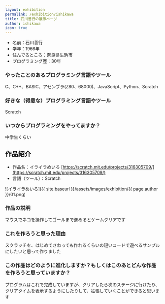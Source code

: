 ```yaml
---
layout: exhibition
permalink: /exhibition/ishikawa
title: 石川善行の展示ページ
author: ishikawa
icon: true
---
```

- 名前：石川善行
- 学年：1966年
- 住んでるところ：奈良県生駒市
- プログラミング歴：30年

### やったことのあるプログラミング言語やツール

C、C++、BASIC、アセンブラ(Z80、68000)、JavaScript、Python、Scratch

### 好きな（得意な）プログラミング言語やツール

Scratch

### いつからプログラミングをやってますか？

中学生くらい

## 作品紹介

- 作品名：イライラめいろ [https://scratch.mit.edu/projects/316305709/](https://scratch.mit.edu/projects/316305709/)
- 言語（ツール）：Scratch

![イライラめいろ]({{ site.baseurl }}/assets/images/exhibition/{{ page.author }}/01.png)

### 作品の説明

マウスでネコを操作してゴールまで進めるとゲームクリアです

### これを作ろうと思った理由

スクラッチを、はじめてさわっても作れるくらいの短いコードで遊べるサンプルにしたいと思って作りました

### この作品はどのように進化しますか？もしくはこのあとどんな作品を作ろうと思っていますか？

プログラムはこれで完成していますが、クリアしたら次のステージに行けたり、クリアタイムを表示するようにしたりして、拡張していくことができると思います
